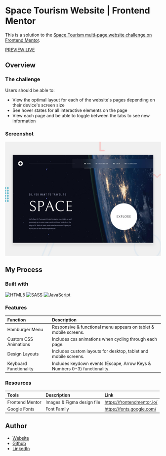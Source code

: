 # Space Tourism Website | Frontend Mentor

This is a solution to the [Space Tourism multi-page website challenge on Frontend Mentor](https://www.frontendmentor.io/challenges/space-tourism-multipage-website-gRWj1URZ3). 

[PREVIEW LIVE](https://engrjvramos.github.io/space-tourism-website/)

## Overview

### The challenge

Users should be able to:

- View the optimal layout for each of the website's pages depending on their device's screen size
- See hover states for all interactive elements on the page
- View each page and be able to toggle between the tabs to see new information

### Screenshot

![](./preview.jpg)


## My Process

### Built with

![HTML5](https://img.shields.io/badge/html5-%23E34F26.svg?style=for-the-badge&logo=html5&logoColor=white) ![SASS](https://img.shields.io/badge/SASS-hotpink.svg?style=for-the-badge&logo=SASS&logoColor=white) ![JavaScript](https://img.shields.io/badge/javascript-%23323330.svg?style=for-the-badge&logo=javascript&logoColor=%23F7DF1E)

### Features

| Function               | Description                                                                |
| :--------------------- | :------------------------------------------------------------------------- |
| Hamburger Menu         | Responsive & functional menu appears on tablet & mobile screens.           |
| Custom CSS Animations  | Includes css animations when cycling through each page.                    |
| Design Layouts         | Includes custom layouts for desktop, tablet and mobile screens.            |
| Keyboard Functionality | Includes keydown events (Escape, Arrow Keys & Numbers 0-3) functionality.  |


### Resources

| Tools             | Description                     | Link                       |
| :---------------- | :----------------------         | :------------------------- |
| Frontend Mentor   | Images & Figma design file      | https://frontendmentor.io/ |
| Google Fonts      | Font Family                     | https://fonts.google.com/  |


## Author

- [Website](https://engrjvramos.github.io/personal-website-v1)
- [Github](https://github.com/engrjvramos)
- [LinkedIn](https://www.linkedin.com/in/jose-roberto-ramos-7702b1131/)



